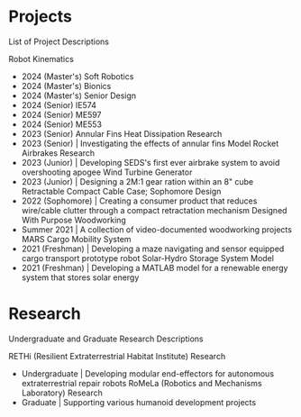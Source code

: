 # Projects
List of Project Descriptions

Robot Kinematics
- 2024 (Master's)
Soft Robotics
- 2024 (Master's)
Bionics
- 2024 (Master's)
Senior Design
- 2024 (Senior)
IE574
- 2024 (Senior)
ME597
- 2024 (Senior)
ME553
- 2023 (Senior)
Annular Fins Heat Dissipation Research
- 2023 (Senior) | Investigating the effects of annular fins
Model Rocket Airbrakes Research
- 2023 (Junior) | Developing SEDS's first ever airbrake system to avoid overshooting apogee
Wind Turbine Generator
- 2023 (Junior) | Designing a 2M:1 gear ration within an 8" cube
Retractable Compact Cable Case; Sophomore Design
- 2022 (Sophomore) | Creating a consumer product that reduces wire/cable clutter through a compact retractation mechanism
Designed With Purpose Woodworking
- Summer 2021 | A collection of video-documented woodworking projects
MARS Cargo Mobility System
- 2021 (Freshman) | Developing a maze navigating and sensor equipped cargo transport prototype robot
Solar-Hydro Storage System Model
- 2021 (Freshman) | Developing a MATLAB model for a renewable energy system that stores solar energy






# Research
Undergraduate and Graduate Research Descriptions

RETHi (Resilient Extraterrestrial Habitat Institute) Research
- Undergraduate | Developing modular end-effectors for autonomous extraterrestrial repair robots
RoMeLa (Robotics and Mechanisms Laboratory) Research
- Graduate | Supporting various humanoid development projects